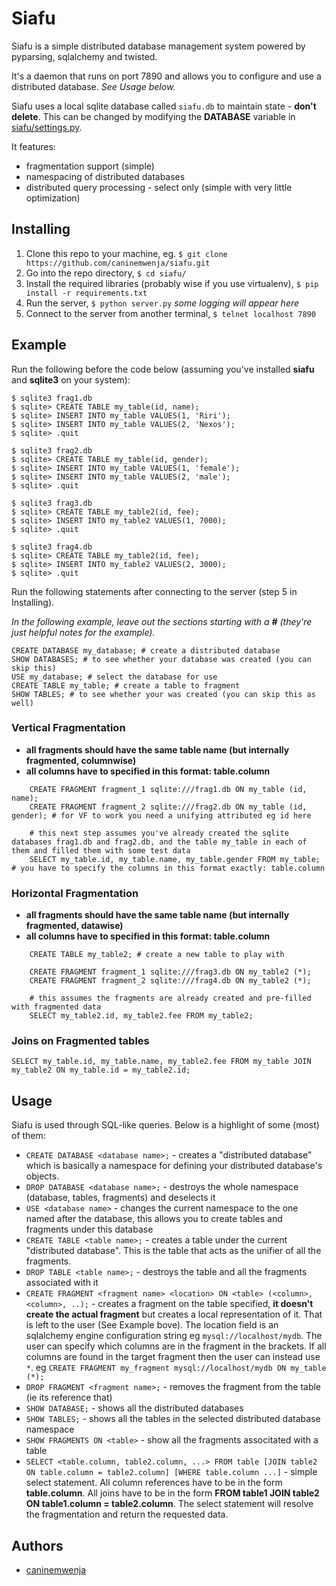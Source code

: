 Siafu
=====

Siafu is a simple distributed database management system powered by pyparsing, sqlalchemy and twisted.

It's a daemon that runs on port 7890 and allows you to configure and use a distributed database.
*See Usage below.*

Siafu uses a local sqlite database called `siafu.db` to maintain state - **don't delete**. This can
be changed by modifying the **DATABASE** variable in [siafu/settings.py](siafu/settings.py).

It features:
* fragmentation support (simple)
* namespacing of distributed databases
* distributed query processing - select only (simple with very little optimization)

Installing
-----------

1. Clone this repo to your machine, eg. `$ git clone https://github.com/caninemwenja/siafu.git`
2. Go into the repo directory, `$ cd siafu/`
3. Install the required libraries (probably wise if you use virtualenv), `$ pip install -r requirements.txt`
4. Run the server, `$ python server.py` *some logging will appear here*
5. Connect to the server from another terminal, `$ telnet localhost 7890`

Example
-------

Run the following before the code below (assuming you've installed **siafu** and **sqlite3** on your system):

    $ sqlite3 frag1.db
    $ sqlite> CREATE TABLE my_table(id, name);
    $ sqlite> INSERT INTO my_table VALUES(1, 'Riri');
    $ sqlite> INSERT INTO my_table VALUES(2, 'Nexos');
    $ sqlite> .quit

    $ sqlite3 frag2.db
    $ sqlite> CREATE TABLE my_table(id, gender);
    $ sqlite> INSERT INTO my_table VALUES(1, 'female');
    $ sqlite> INSERT INTO my_table VALUES(2, 'male');
    $ sqlite> .quit

    $ sqlite3 frag3.db
    $ sqlite> CREATE TABLE my_table2(id, fee);
    $ sqlite> INSERT INTO my_table2 VALUES(1, 7000);
    $ sqlite> .quit

    $ sqlite3 frag4.db
    $ sqlite> CREATE TABLE my_table2(id, fee);
    $ sqlite> INSERT INTO my_table2 VALUES(2, 3000);
    $ sqlite> .quit

Run the following statements after connecting to the server (step 5 in Installing).

*In the following example, leave out the sections starting with a **#** (they're just helpful notes for the example).*


    CREATE DATABASE my_database; # create a distributed database
    SHOW DATABASES; # to see whether your database was created (you can skip this)
    USE my_database; # select the database for use
    CREATE TABLE my_table; # create a table to fragment
    SHOW TABLES; # to see whether your was created (you can skip this as well)


### Vertical Fragmentation

* **all fragments should have the same table name (but internally fragmented, columnwise)**
* **all columns have to specified in this format: table.column**


```
    CREATE FRAGMENT fragment_1 sqlite:///frag1.db ON my_table (id, name);
    CREATE FRAGMENT fragment_2 sqlite:///frag2.db ON my_table (id, gender); # for VF to work you need a unifying attributed eg id here

    # this next step assumes you've already created the sqlite databases frag1.db and frag2.db, and the table my_table in each of them and filled them with some test data
    SELECT my_table.id, my_table.name, my_table.gender FROM my_table; # you have to specify the columns in this format exactly: table.column
```

### Horizontal Fragmentation

* **all fragments should have the same table name (but internally fragmented, datawise)**
* **all columns have to specified in this format: table.column**


```
    CREATE TABLE my_table2; # create a new table to play with

    CREATE FRAGMENT fragment_1 sqlite:///frag3.db ON my_table2 (*);
    CREATE FRAGMENT fragment_2 sqlite:///frag4.db ON my_table2 (*);

    # this assumes the fragments are already created and pre-filled with fragmented data
    SELECT my_table2.id, my_table2.fee FROM my_table2;
```

### Joins on Fragmented tables

    SELECT my_table.id, my_table.name, my_table2.fee FROM my_table JOIN my_table2 ON my_table.id = my_table2.id;


Usage
-----

Siafu is used through SQL-like queries. Below is a highlight of some (most) of them:

* `CREATE DATABASE <database name>;` - creates a "distributed database" which is basically a namespace for defining your
distributed database's objects.
* `DROP DATABASE <database name>;` - destroys the whole namespace (database, tables, fragments) and deselects it
* `USE <database name>` - changes the current namespace to the one named after the database, this allows you to create
tables and fragments under this database
* `CREATE TABLE <table name>;` - creates a table under the current "distributed database". This is the table that acts as
 the unifier of all the fragments.
* `DROP TABLE <table name>;` - destroys the table and all the fragments associated with it
* `CREATE FRAGMENT <fragment name> <location> ON <table> (<column>, <column>, ..);` - creates a fragment on the table specified,
**it doesn't create the actual fragment** but creates a local representation of it. That is left to the user (See Example
bove). The location field is an sqlalchemy engine configuration string eg `mysql://localhost/mydb`. The user can specify
which columns are in the fragment in the brackets. If all columns are found in the target fragment then the user can
instead use `*`. eg `CREATE FRAGMENT my_fragment mysql://localhost/mydb ON my_table (*);`
* `DROP FRAGMENT <fragment name>;` - removes the fragment from the table (ie its reference that)
* `SHOW DATABASE;` - shows all the distributed databases
* `SHOW TABLES;` - shows all the tables in the selected distributed database namespace
* `SHOW FRAGMENTS ON <table>` - show all the fragments associtated with a table
* `SELECT <table.column, table2.column, ...> FROM table [JOIN table2 ON table.column = table2.column] [WHERE table.column ...]` - simple select statement.
All column references have to be in the form **table.column**. All joins have to be in the form **FROM table1 JOIN table2 ON table1.column = table2.column**.
The select statement will resolve the fragmentation and return the requested data.


Authors
-------
* [caninemwenja](http://github.com/caninemwenja)
